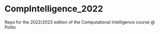 # CompIntelligence_2022
Repo for the 2022/2023 edition of the Computational Intelligence course @ Polito
